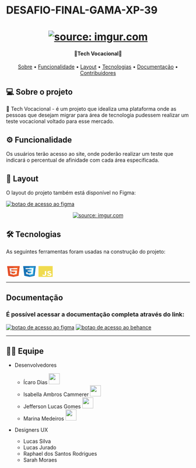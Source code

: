 # DESAFIO-FINAL-GAMA-XP-39

<h1 align="center">
 <a href="https://imgur.com/SEx2iYg"><img src="https://i.imgur.com/SEx2iYg.png?1" title="source: imgur.com" /></a>
</h1>

<h4 align="center"> 
  🚀Tech Vocacional🚀
</h4>

<p align="center">
 <a href="#-sobre-o-projeto">Sobre</a> •
 <a href="-funcionalidade">Funcionalidade</a> •
 <a href="#-layout">Layout</a> •
 <a href="#-tecnologias">Tecnologias</a> • 
 <a href="#-documentacao">Documentação</a> • 
 <a href="#-equipe">Contribuidores</a>
</p>

## 💻 Sobre o projeto

🚀 Tech Vocacional - é um projeto que idealiza uma plataforma onde as pessoas que desejam migrar para área de tecnologia pudessem realizar um teste vocacional voltado para esse mercado.

## ⚙️ Funcionalidade

Os usuários terão acesso ao site, onde poderão realizar um teste que indicará o percentual de afinidade com cada área especificada.

## 🎨 Layout 

O layout do projeto também está disponível no Figma:

<a href="https://www.figma.com/proto/j4G7BBZgN5vaf4lcPr8sWI/Desafio-Final?page-id=0%3A1&node-id=36%3A153&viewport=241%2C48%2C0.1&scaling=min-zoom&starting-point-node-id=36%3A153&show-proto-sidebar=1">
  <img alt="botao de acesso ao figma" src="https://img.shields.io/badge/Acessar%20Layout%20-Figma-%2304D361">
</a>

<a href="https://imgur.com/uSJNDt5" style="display: flex; align-items: flex-start; justify-content: center;"><img src="https://i.imgur.com/uSJNDt5.png" title="source: imgur.com" /></a>

## 🛠 Tecnologias

As seguintes ferramentas foram usadas na construção do projeto:
<div style="display: inline_block"><br>
  <img align="center" alt="HTML" height="30" width="40" src="https://raw.githubusercontent.com/devicons/devicon/master/icons/html5/html5-original.svg"/>
  <img align="center" alt="CSS" height="30" width="40" src="https://raw.githubusercontent.com/devicons/devicon/master/icons/css3/css3-original.svg"/> 
  <img align="center" alt="Js" height="30" width="40" src="https://raw.githubusercontent.com/devicons/devicon/master/icons/javascript/javascript-plain.svg"/>
 </div>

---

## Documentação
<h3>É possível acessar a documentação completa através do link:</h3>
<a href="https://stream-dogwood-e84.notion.site/Desafio-Final-Gama-Academy-9e2e3728cad64c7ebd6cf4a429724973"><img alt="botao de acesso ao figma" src="https://img.shields.io/badge/link-notion-blue"></a>
<a href="https://www.behance.net/gallery/133277565/Tech-vocacional-Desenvolvimento-de-Site"><img alt="botao de acesso ao behance" src="https://img.shields.io/badge/link-behance-blue"></a>

---

## 👨‍💻 Equipe

- Desenvolvedores
  - Ícaro Dias <a href="https://github.com/IcaroDV"><img src="https://cdn.jsdelivr.net/gh/devicons/devicon/icons/github/github-original.svg" target="_blank" height="30" width="30"></a>
  - Isabella Ambros Cammerer <a href="https://github.com/isacammerer"><img src="https://cdn.jsdelivr.net/gh/devicons/devicon/icons/github/github-original.svg" target="_blank" height="30" width="30"></a>
  - Jefferson Lucas Gomes <a href="https://github.com/ijefin"><img src="https://cdn.jsdelivr.net/gh/devicons/devicon/icons/github/github-original.svg" target="_blank" height="30" width="30"></a>
  - Marina Medeiros <a href="https://github.com/marinacmedeiros"><img src="https://cdn.jsdelivr.net/gh/devicons/devicon/icons/github/github-original.svg" target="_blank" height="30" width="30"></a>
  
- Designers UX
  - Lucas Silva
  - Lucas Jurado
  - Raphael dos Santos Rodrigues
  - Sarah Moraes

